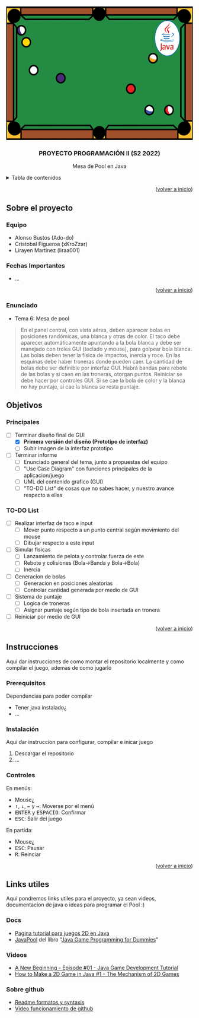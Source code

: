 <div id="top"></div>

<!-- PROJECT LOGO -->
<br />
<div align="center">
  </a>
    <img src="/desing/logo.png" alt="Logo" width="550" height="360">
  </a>

  <h3 align="center">PROYECTO PROGRAMACIÓN II (S2 2022)</h3>

  <p align="center">
    Mesa de Pool en Java
    <br />
  </p>
</div>

<!-- TABLE OF CONTENTS -->
<details>
  <summary>Tabla de contenidos</summary>
  <ol>
    <li>
      <a href="#sobre-el-proyecto">Sobre el proyecto</a>
    </li>
	<li><a href="#objetivos">Objetivos</a></li>
    <li>
      <a href="#instrucciones">Instrucciones</a>
      <ul>
        <li><a href="#prerequisitos">Prerequisitos</a></li>
        <li><a href="#instalación">Instalación</a></li>
		<li><a href="#controles">Controles</a></li>
      </ul>
    </li>
    <li><a href="#links-utiles">Links utiles</a></li>
  </ol>
</details>

<p align="right">(<a href="#top">volver a inicio</a>)</p>

<!-- ABOUT THE PROJECT -->
## Sobre el proyecto
### Equipo
* Alonso Bustos (Ado-do)
* Cristobal Figueroa (xKroZzar)
* Lirayen Martinez (liraa001)

### Fechas Importantes
* ...
<p align="right">(<a href="#top">volver a inicio</a>)</p>

### Enunciado

* Tema 6: Mesa de pool

> En el panel central, con vista aérea, deben aparecer bolas en posiciones randómicas, una blanca y otras de color. El taco debe aparecer automáticamente apuntando a la bola blanca y debe ser manejado con troles GUI (teclado y mouse), para golpear bola blanca. Las bolas deben tener la física de impactos, inercia y roce.  En las esquinas debe haber troneras donde pueden caer. La cantidad de bolas debe ser definible por interfaz GUI. Habrá bandas para rebote de las bolas y si caen en las troneras, otorgan puntos.  Reiniciar se debe hacer por controles GUI. Si se cae la bola de color y la blanca no hay puntaje, si cae la blanca se resta puntaje. 

<!-- ROADMAP -->
## Objetivos
### Principales
- [ ] Terminar diseño final de GUI
	- [x] **Primera versión del diseño (Prototipo de interfaz)**
	- [ ] Subir imagen de la interfaz prototipo
- [ ] Terminar informe
	- [ ] Enunciado general del tema, junto a propuestas del equipo
	- [ ] "Use Case Diagram" con funciones principales de la aplicacion/juego
	- [ ] UML del contenido grafico (GUI)
	- [ ] "TO-DO List" de cosas que no sabes hacer, y nuestro avance respecto a ellas
### TO-DO List
- [ ] Realizar interfaz de taco e input
	- [ ] Mover punto respecto a un punto central según movimiento del mouse
	- [ ] Dibujar respecto a este input
- [ ] Simular fisicas
	- [ ] Lanzamiento de pelota y controlar fuerza de este
	- [ ] Rebote y colisiones (Bola->Banda y Bola->Bola)
	- [ ] Inercia
- [ ] Generacion de bolas
	- [ ] Generacion en posiciones aleatorias
	- [ ] Controlar cantidad generada por medio de GUI
- [ ] Sistema de puntaje
	- [ ] Logica de troneras
	- [ ] Asignar puntaje según tipo de bola insertada en tronera
- [ ] Reiniciar por medio de GUI

<p align="right">(<a href="#top">volver a inicio</a>)</p>

<!-- GETTING STARTED -->
## Instrucciones
Aqui dar instrucciones de como montar el repositorio localmente y como compilar el juego, ademas de como jugarlo

### Prerequisitos

Dependencias para poder compilar

* Tener java instalado¿
* ...

### Instalación

Aqui dar instruccion para configurar, compilar e inicar juego

1. Descargar el repositorio
2. ...

### Controles

En menús:
* Mouse¿
* <kbd>↑</kbd>, <kbd>↓</kbd>, <kbd>←</kbd> y <kbd>→</kbd>: Moverse por el menú
* <kbd>ENTER</kbd> y <kbd>ESPACIO</kbd>: Confirmar
* <kbd>ESC</kbd>: Salir del juego

En partida:
* Mouse¿
* <kbd>ESC</kbd>: Pausar
* <kbd>R</kbd>: Reinciar
<p align="right">(<a href="#top">volver a inicio</a>)</p>

<!-- ACKNOWLEDGMENTS -->
## Links utiles
Aqui pondremos links utiles para el proyecto, ya sean videos, documentacion de java o ideas para programar el Pool :)

### Docs
* [Pagina tutorial para juegos 2D en Java](https://zetcode.com/javagames/)
* [JavaPool](http://www.mscs.mu.edu/~mikes/174.2002/demos/feb4/JavaPool.html) del libro "[Java Game Programming for Dummies](https://theswissbay.ch/pdf/Gentoomen%20Library/Programming/Java/IDG%20-%20Java%20Game%20Programming%20for%20Dummies.pdf)"

### Videos
* [A New Beginning - Episode #01 - Java Game Development Tutorial](https://www.youtube.com/watch?v=6_N8QZ47toY&list=PL4rzdwizLaxYmltJQRjq18a9gsSyEQQ-0&index=1)
* [How to Make a 2D Game in Java #1 - The Mechanism of 2D Games](https://www.youtube.com/watch?v=om59cwR7psI&list=PL_QPQmz5C6WUF-pOQDsbsKbaBZqXj4qSq)

### Sobre github
* [Readme formatos y syntaxis](https://docs.github.com/en/get-started/writing-on-github/getting-started-with-writing-and-formatting-on-github/basic-writing-and-formatting-syntax)
* [Video funcionamiento de github](https://youtu.be/8Dd7KRpKeaE)
